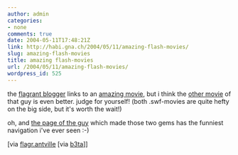 ```yaml
---
author: admin
categories:
- none
comments: true
date: 2004-05-11T17:48:21Z
link: http://habi.gna.ch/2004/05/11/amazing-flash-movies/
slug: amazing-flash-movies
title: amazing flash-movies
url: /2004/05/11/amazing-flash-movies/
wordpress_id: 525
---
```


the [flagrant blogger](http://flagr.antville.org/) links to an [amazing movie](http://koti.mbnet.fi/reagan/lodger/ilove.html), but i think the [other movie](http://hkkk.fi/~laari/lodger/doorsteps.html) of that guy is even better. 
judge for yourself! (both .swf-movies are quite hefty on the big side, but it's worth the wait!)

oh, and [the page of the guy](http://www.lodger.tv/) which made those two gems has the funniest navigation i've ever seen :-)

[via [flagr.antville](http://flagr.antville.org/stories/784406/) [via [b3ta](http://www.b3ta.com/)]]
